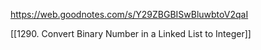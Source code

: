 https://web.goodnotes.com/s/Y29ZBGBISwBluwbtoV2qaI

[[1290. Convert Binary Number in a Linked List to Integer]]



